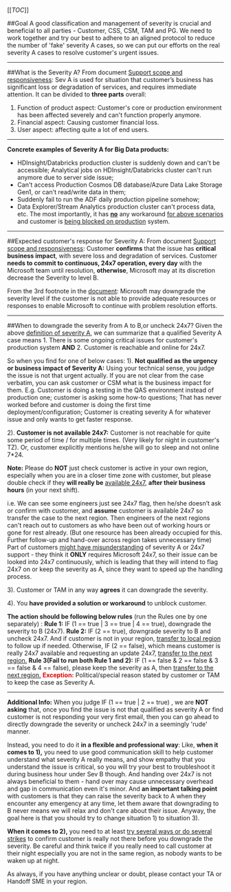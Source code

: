 
[[_TOC_]]

##Goal
A good classification and management of severity is crucial and beneficial to all parties - Customer, CSS, CSM, TAM and PG. We need to work together and try our best to adhere to an aligned protocol to reduce the number of 'fake' severity A cases, so we can put our efforts on the real severity A cases to resolve customer's urgent issues. 

---
##What is the Severity A?
From document [Support scope and responsiveness](https://azure.microsoft.com/en-us/support/plans/response/):
Sev A is used for situation that customer’s business has significant loss or degradation of services, and requires immediate attention.
It can be divided to **three parts** overall:  
1. Function of product aspect: Customer's core or production environment has been affected severely and can't function properly anymore.
2. Financial aspect: Causing customer financial loss.  
3. User aspect: affecting quite a lot of end users.

---
**Concrete examples of Severity A for Big Data products:** 
- HDInsight/Databricks production cluster is suddenly down and can't be accessible; Analytical jobs on HDInsight/Databricks cluster can't run anymore due to server side issue; 
- Can't access Production Cosmos DB database/Azure Data Lake Storage Gen1, or can't read/write data in them; 
- Suddenly fail to run the ADF daily production pipeline somehow;
- Data Explorer/Stream Analytics production cluster can't process data, etc.
The most importantly, it has <u>**no**</u> any workaround <u>for above scenarios</u> and customer is <u>being blocked on production</u> system.
---

##Expected customer's response for Severity A:
From document [Support scope and responsiveness](https://azure.microsoft.com/en-us/support/plans/response/):
Customer **confirms** that the issue has **critical business impact**, with severe loss and degradation of services.
Customer **needs to commit to continuous, 24x7 operation, every day** with the Microsoft team until resolution, **otherwise**, Microsoft may at its discretion decrease the Severity to level B.

From the 3rd footnote in the [document](https://azure.microsoft.com/en-us/support/plans/response/):
Microsoft may downgrade the severity level if the customer is not able to provide adequate resources or responses to enable Microsoft to continue with problem resolution efforts.

---
##When to downgrade the severity from A to B,or uncheck 24x7?
Given the above [definition of severity A](https://dev.azure.com/Supportability/Big%20Data/_wiki/wikis/Big-Data.wiki/331739/Case-Severity-Management?anchor=what-is-the-severity-a%3F), we can summarize that a qualified Severity A case means 1. There is some ongoing critical issues for customer's  production system **AND** 2. Customer is reachable and online for 24x7.

So when you find for one of below cases:
1). **Not qualified as the urgency or business impact of Severity A:** Using your technical sense, you judge the issue is not that urgent actually. If you are not clear from the case verbatim, you can ask customer or CSM what is the business impact for them. 
	E.g. Customer is doing a testing in the QAS environment instead of production one; customer is asking some how-to questions; That has never worked before and customer is doing the first time deployment/configuration; Customer is creating severity A for whatever issue and only wants to get faster response.

2). **Customer is not available 24x7:** Customer is not reachable for quite some period of time / for multiple times. (Very likely for night in customer's TZ). Or, customer explicitly mentions he/she will go to sleep and not online 7*24. 
	
**Note:** Please do **NOT** just check customer is active in your own region, especially when you are in a closer time zone with customer, but please double check if they **will really be** <u>available 24x7</u>, **after their business hours** (in your next shift).

i.e. We can see some engineers just see 24x7 flag, then he/she doesn’t ask or confirm with customer, and **assume** customer is available 24x7 so transfer the case to the next region. 
Then engineers of the next regions can't reach out to customers as who have been out of working hours or gone for rest already. (But one resource has been already occupied for this. Further follow-up and hand-over across region takes unnecessary time)
Part of customers <u>might have misunderstanding</u> of severity A or 24x7 support - they think it **ONLY** requires Microsoft 24x7, so their issue can be looked into 24x7 continuously, which is leading that they will intend to flag 24x7 on or keep the severity as A, since they want to speed up the handling process.

3). Customer or TAM in any way **agrees** it can downgrade the severity.
	
4). You **have provided a solution or workaround** to unblock customer.


**The action should be following below rules** (run the Rules one by one separately) :
**Rule 1:**
IF (1 == true | 3 == true | 4 == true), downgrade the severity to B (24x7). 
**Rule 2:**
IF (2 == true), downgrade severity to B and uncheck 24x7. And if customer is not in your region, [transfer to local region](https://dev.azure.com/Supportability/Big%20Data/_wiki/wikis/Big-Data.wiki/306262/Case-Handoff-Process?anchor=process-for-non-24*7) to follow up if needed. 
Otherwise, IF (2 == false), which means customer is really 24x7 available and requesting an update 24x7, [transfer to the next region.](https://dev.azure.com/Supportability/Big%20Data/_wiki/wikis/Big-Data.wiki/306262/Case-Handoff-Process?anchor=process-for-critical-%2F-24*7-cases)
**Rule 3(Fail to run both Rule 1 and 2):**
IF (1 == false & 2 == false & 3 == false & 4 == false), please keep the severity as A, then [transfer to the next region.](https://dev.azure.com/Supportability/Big%20Data/_wiki/wikis/Big-Data.wiki/306262/Case-Handoff-Process?anchor=process-for-critical-%2F-24*7-cases)
<span style="color:#DF0101;">**Exception:** </span> Political/special reason stated by customer or TAM to keep the case as Severity A. 

---
**Additional Info:**
When you judge IF (1 == true | 2 == true) , we are **NOT asking** that, once you find the issue is not that qualified as severity A or find customer is not responding your very first email, then you can go ahead to directly downgrade the severity or uncheck 24x7 in a seemingly 'rude' manner.

Instead, you need to do it **in a flexible and professional way**:
Like, **when it comes to 1),** you need to use good communication skill to help customer understand what severity A really means, and show empathy that you understand the issue is critical, so you will try your best to troubleshoot it during business hour under Sev B though. And handing over 24x7 is not always beneficial to them - hand over may cause unnecessary overhead and gap in communication even it's minor. 
And **an important talking point** with customers is that they can raise the severity back to A when they encounter any emergency at any time, let them aware that downgrading to B never means we will relax and don't care about their issue. 
Anyway, the goal here is that you should try to change situation 1) to situation 3).

**When it comes to 2),** you need to at least <u>try several ways or do several strikes</u> to confirm customer is really not there before you downgrade the severity. Be careful and think twice if you really need to call customer at their night especially you are not in the same region, as nobody wants to be waken up at night.

As always, if you have anything unclear or doubt, please contact your TA or Handoff SME in your region.
